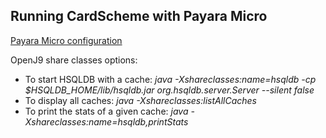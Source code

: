 
## Running CardScheme with Payara Micro

[Payara Micro configuration](https://blog.payara.fish/payara-micro-clustering)

OpenJ9 share classes options:

- To start HSQLDB with a cache: *java -Xshareclasses:name=hsqldb -cp $HSQLDB_HOME/lib/hsqldb.jar org.hsqldb.server.Server --silent false*
- To display all caches: *java -Xshareclasses:listAllCaches*
- To print the stats of a given cache: *java -Xshareclasses:name=hsqldb,printStats*